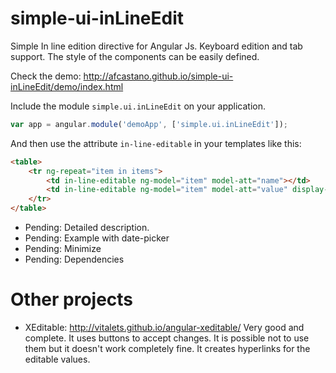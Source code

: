 simple-ui-inLineEdit
====================

Simple In line edition directive for Angular Js. Keyboard edition and tab support. 
The style of the components can be easily defined.

Check the demo: http://afcastano.github.io/simple-ui-inLineEdit/demo/index.html

Include the module <code>simple.ui.inLineEdit</code> on your application.
```javascript
var app = angular.module('demoApp', ['simple.ui.inLineEdit']);
```

And then use the attribute <code>in-line-editable</code> in your templates like this:
```html
<table>
	<tr ng-repeat="item in items">
		<td in-line-editable ng-model="item" model-att="name"></td>
		<td in-line-editable ng-model="item" model-att="value" display-filter="currency" s-numbers-only="true"></td>
	</tr>
</table>
```

- Pending: Detailed description.
- Pending: Example with date-picker
- Pending: Minimize
- Pending: Dependencies

Other projects
==============

- XEditable: http://vitalets.github.io/angular-xeditable/ Very good and complete. It uses buttons to accept changes. It is possible not to use them but it doesn't work completely fine. It creates hyperlinks for the editable values.
